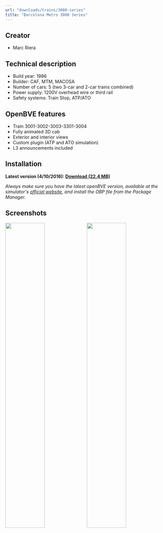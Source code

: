 ```yaml
---
url: "downloads/trains/3000-series"
title: "Barcelona Metro 3000 Series"
---
```

## Creator

* Marc Riera

## Technical description

* Build year: 1986
* Builder: CAF, MTM, MACOSA
* Number of cars: 5 (two 3-car and 2-car trains combined)
* Power supply: 1200V overhead wire or third rail
* Safety systems: Train Stop, ATP/ATO

## OpenBVE features

* Train 3001-3002-3003-3301-3004
* Fully animated 3D cab
* Exterior and interior views
* Custom plugin (ATP and ATO simulation)
* L3 announcements included

## Installation

**Latest version (4/10/2016): [Download (22.4 MB)](https://github.com/MarcRiera/FCMB-3000/releases/download/v1.3/FCMB_3000_v1.3.obp)**

*Always make sure you have the latest openBVE version, available at the simulator's [official website](http://www.openbve-project.net), and install the OBP file from the Package Manager.*

## Screenshots

<a href="/images/trens/3000/1.png" target="_blank"><img style="float: left; width: 49.5%; margin-right: 0.5%; margin-bottom: 1em;" src="/images/trens/3000/1.png" /></a><a href="/images/trens/3000/2.png" target="_blank"><img style="float: right; width: 49.5%; margin-left: 0.5%; margin-bottom: 1em;" src="/images/trens/3000/2.png" /></a>
